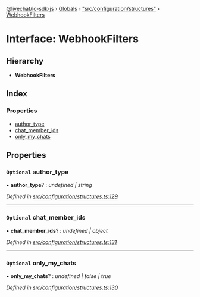 [@livechat/lc-sdk-js](../README.md) › [Globals](../globals.md) › ["src/configuration/structures"](../modules/_src_configuration_structures_.md) › [WebhookFilters](_src_configuration_structures_.webhookfilters.md)

# Interface: WebhookFilters

## Hierarchy

* **WebhookFilters**

## Index

### Properties

* [author_type](_src_configuration_structures_.webhookfilters.md#optional-author_type)
* [chat_member_ids](_src_configuration_structures_.webhookfilters.md#optional-chat_member_ids)
* [only_my_chats](_src_configuration_structures_.webhookfilters.md#optional-only_my_chats)

## Properties

### `Optional` author_type

• **author_type**? : *undefined | string*

*Defined in [src/configuration/structures.ts:129](https://github.com/livechat/lc-sdk-js/blob/d0a32c0/src/configuration/structures.ts#L129)*

___

### `Optional` chat_member_ids

• **chat_member_ids**? : *undefined | object*

*Defined in [src/configuration/structures.ts:131](https://github.com/livechat/lc-sdk-js/blob/d0a32c0/src/configuration/structures.ts#L131)*

___

### `Optional` only_my_chats

• **only_my_chats**? : *undefined | false | true*

*Defined in [src/configuration/structures.ts:130](https://github.com/livechat/lc-sdk-js/blob/d0a32c0/src/configuration/structures.ts#L130)*
